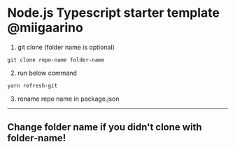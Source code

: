 # Node.js Typescript starter template @miigaarino

1. git clone (folder name is optional)

```
git clone repo-name folder-name
```

2. run below command

```
yarn refresh-git
```

3. rename repo name in package.json

---

## Change folder name if you didn't clone with folder-name!

